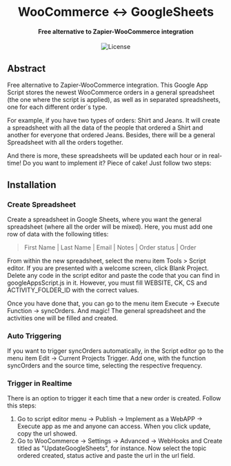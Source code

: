 <h1 align="center">WooCommerce ↔️ GoogleSheets</h1>
<h4 align="center">Free alternative to Zapier-WooCommerce integration</h4>

<p align="center">
  <img alt="License" src="https://img.shields.io/github/license/angeligareta/cheaper-travelling?style=flat-square" />
</p>

## Abstract
Free alternative to Zapier-WooCommerce integration. This Google App Script stores the newest WooCommerce orders in a general spreadsheet (the one where the script is applied), as well as in separated spreadsheets, one for each different order´s type.

For example, if you have two types of orders: Shirt and Jeans. It will create a spreadsheet with all the data of the people that ordered a Shirt and another for everyone that ordered Jeans. Besides, there will be a general Spreadsheet with all the orders together.

And there is more, these spreadsheets will be updated each hour or in real-time! Do you want to implement it? Piece of cake! Just follow two steps:

## Installation
### Create Spreadsheet
Create a spreadsheet in Google Sheets, where you want the general spreadsheet (where all the order will be mixed). Here, you must add one row of data with the following titles:
> First Name	| Last Name |	Email	| Notes |	Order status | Order

From within the new spreadsheet, select the menu item Tools > Script editor. If you are presented with a welcome screen, click Blank Project. Delete any code in the script editor and paste the code that you can find in googleAppsScript.js in it. However, you must fill WEBSITE, CK, CS and ACTIVITY_FOLDER_ID with the correct values.

Once you have done that, you can go to the menu item Execute -> Execute Function -> syncOrders. And magic! The general spreadsheet and the activities one will be filled and created.

### Auto Triggering
If you want to trigger syncOrders automatically, in the Script editor go to the menu item Edit -> Current Projects Trigger. Add one, with the function syncOrders and the source time, selecting the respective frequency.

### Trigger in Realtime
There is an option to trigger it each time that a new order is created. Follow this steps:
1. Go to script editor menu -> Publish -> Implement as a WebAPP -> Execute app as me and anyone can access. When you click update, copy the url showed.
2. Go to WooCommerce -> Settings -> Advanced -> WebHooks and Create titled as "UpdateGoogleSheets", for instance. Now select the topic ordered created, status active and paste the url in the url field.
